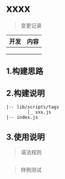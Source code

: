 # xxxx

> 变更记录

| 开发 | 内容 |
| ---- | ---- |
|      |      |
|      |      |
|      |      |



## 1.构建思路





## 2.构建说明

```properties
|-- lib/scripts/tags  
		|_ xxx.js
|-- index.js
```



## 3.使用说明

> 语法规则

```markdown

```



> 样例测试

```markdown

```

